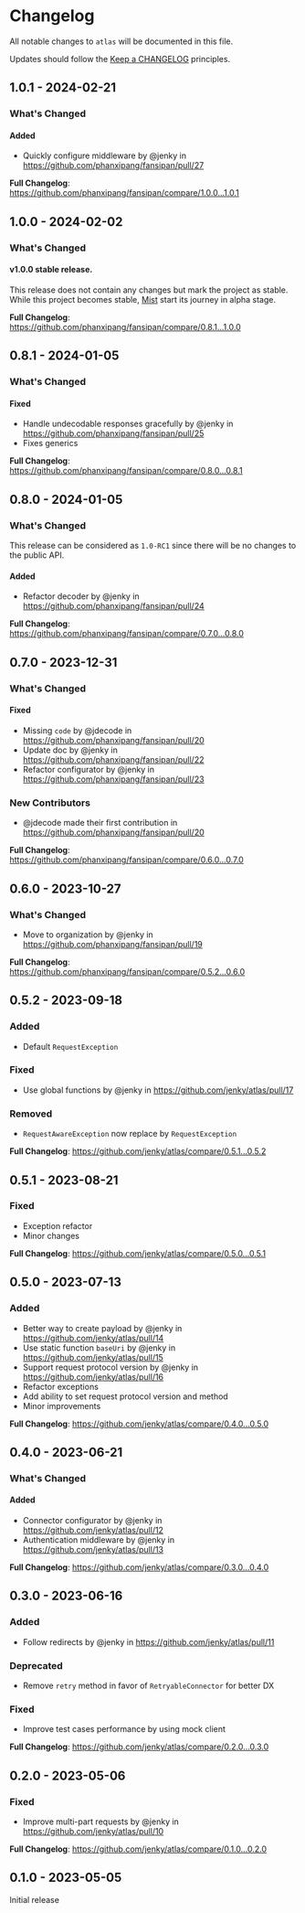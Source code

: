 # Changelog

All notable changes to `atlas` will be documented in this file.

Updates should follow the [Keep a CHANGELOG](http://keepachangelog.com/) principles.

<!-- ## NEXT - YYYY-MM-DD

### Added
- Nothing

### Deprecated
- Nothing

### Fixed
- Nothing

### Removed
- Nothing

### Security
- Nothing -->
## 1.0.1 - 2024-02-21

### What's Changed

#### Added

* Quickly configure middleware by @jenky in https://github.com/phanxipang/fansipan/pull/27

**Full Changelog**: https://github.com/phanxipang/fansipan/compare/1.0.0...1.0.1

## 1.0.0 - 2024-02-02

### What's Changed

#### v1.0.0 stable release.

This release does not contain any changes but mark the project as stable. While this project becomes stable, [Mist](https://github.com/phanxipang/mist) start its journey in alpha stage.

**Full Changelog**: https://github.com/phanxipang/fansipan/compare/0.8.1...1.0.0

## 0.8.1 - 2024-01-05

### What's Changed

#### Fixed

* Handle undecodable responses gracefully by @jenky in https://github.com/phanxipang/fansipan/pull/25
* Fixes generics

**Full Changelog**: https://github.com/phanxipang/fansipan/compare/0.8.0...0.8.1

## 0.8.0 - 2024-01-05

### What's Changed

This release can be considered as `1.0-RC1` since there will be no changes to the public API.

#### Added

* Refactor decoder by @jenky in https://github.com/phanxipang/fansipan/pull/24

**Full Changelog**: https://github.com/phanxipang/fansipan/compare/0.7.0...0.8.0

## 0.7.0 - 2023-12-31

### What's Changed

#### Fixed

* Missing `code` by @jdecode in https://github.com/phanxipang/fansipan/pull/20
* Update doc by @jenky in https://github.com/phanxipang/fansipan/pull/22
* Refactor configurator by @jenky in https://github.com/phanxipang/fansipan/pull/23

### New Contributors

* @jdecode made their first contribution in https://github.com/phanxipang/fansipan/pull/20

**Full Changelog**: https://github.com/phanxipang/fansipan/compare/0.6.0...0.7.0

## 0.6.0 - 2023-10-27

### What's Changed

- Move to organization by @jenky in https://github.com/phanxipang/fansipan/pull/19

**Full Changelog**: https://github.com/phanxipang/fansipan/compare/0.5.2...0.6.0

## 0.5.2 - 2023-09-18

### Added

- Default `RequestException`

### Fixed

- Use global functions by @jenky in https://github.com/jenky/atlas/pull/17

### Removed

- `RequestAwareException` now replace by `RequestException`

**Full Changelog**: https://github.com/jenky/atlas/compare/0.5.1...0.5.2

## 0.5.1 - 2023-08-21

### Fixed

- Exception refactor
- Minor changes

**Full Changelog**: https://github.com/jenky/atlas/compare/0.5.0...0.5.1

## 0.5.0 - 2023-07-13

### Added

- Better way to create payload by @jenky in https://github.com/jenky/atlas/pull/14
- Use static function `baseUri` by @jenky in https://github.com/jenky/atlas/pull/15
- Support request protocol version by @jenky in https://github.com/jenky/atlas/pull/16
- Refactor exceptions
- Add ability to set request protocol version and method
- Minor improvements

**Full Changelog**: https://github.com/jenky/atlas/compare/0.4.0...0.5.0

## 0.4.0 - 2023-06-21

### What's Changed

#### Added

- Connector configurator by @jenky in https://github.com/jenky/atlas/pull/12
- Authentication middleware by @jenky in https://github.com/jenky/atlas/pull/13

**Full Changelog**: https://github.com/jenky/atlas/compare/0.3.0...0.4.0

## 0.3.0 - 2023-06-16

### Added

- Follow redirects by @jenky in https://github.com/jenky/atlas/pull/11

### Deprecated

- Remove `retry` method in favor of `RetryableConnector` for better DX

### Fixed

- Improve test cases performance by using mock client

**Full Changelog**: https://github.com/jenky/atlas/compare/0.2.0...0.3.0

## 0.2.0 - 2023-05-06

### Fixed

- Improve multi-part requests by @jenky in https://github.com/jenky/atlas/pull/10

**Full Changelog**: https://github.com/jenky/atlas/compare/0.1.0...0.2.0

## 0.1.0 - 2023-05-05

Initial release
